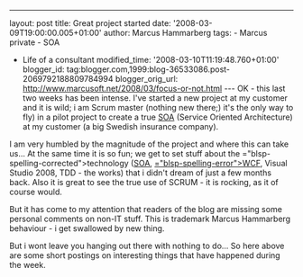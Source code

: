---
layout: post
title: Great project started
date: '2008-03-09T19:00:00.005+01:00'
author: Marcus Hammarberg
tags: - Marcus
private - SOA
  - Life of a consultant
modified_time: '2008-03-10T11:19:48.760+01:00'
blogger_id: tag:blogger.com,1999:blog-36533086.post-2069792188809784994
blogger_orig_url: http://www.marcusoft.net/2008/03/focus-or-not.html ---
OK - this last two weeks has been intense. I've started a new project at
my customer and it is wild; i am Scrum master (nothing new there;) it's
the only way to fly) in a pilot project to create a true [<span
id="SPELLING_ERROR_0"
class="blsp-spelling-error">SOA</span>](http://en.wikipedia.org/wiki/Service-oriented_architecture)
(Service Oriented Architecture) at my customer (a big Swedish insurance
company).

I am very humbled by the magnitude of the project and where this can
take us... At the same time it is so fun; we get to set stuff about the
<span>="blsp-spelling-corrected">technology</span> ([<span>SOA</span>](http://en.wikipedia.org/wiki/Service-oriented_architecture),
[<span>="blsp-spelling-error">WCF</span>](http://msdn2.microsoft.com/en-us/netframework/aa663324.aspx),
Visual Studio 2008, TDD - the works) that i didn't dream of just a few
months back. Also it is great to see the true use of SCRUM - it is
rocking, as it of course would.

But it has come to my attention that readers of the blog are missing
some personal comments on non-IT stuff. This is trademark Marcus <span
id="SPELLING_ERROR_4" class="blsp-spelling-error">Hammarberg</span>
behaviour - i get swallowed by new thing.

But i wont leave you hanging out there with nothing to do... So here
above are some short postings on interesting things that have <span
id="SPELLING_ERROR_5" class="blsp-spelling-corrected">happened</span>
during the week.
